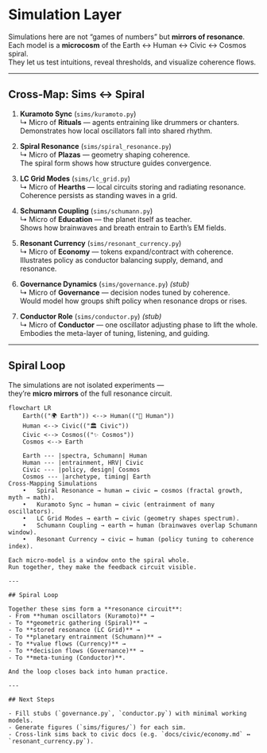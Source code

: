 # Simulation Layer

Simulations here are not “games of numbers” but **mirrors of resonance**.  
Each model is a **microcosm** of the Earth ↔ Human ↔ Civic ↔ Cosmos spiral.  
They let us test intuitions, reveal thresholds, and visualize coherence flows.

---

## Cross-Map: Sims ↔ Spiral

1. **Kuramoto Sync** (`sims/kuramoto.py`)  
   ↳ Micro of **Rituals** — agents entraining like drummers or chanters.  
   Demonstrates how local oscillators fall into shared rhythm.

2. **Spiral Resonance** (`sims/spiral_resonance.py`)  
   ↳ Micro of **Plazas** — geometry shaping coherence.  
   The spiral form shows how structure guides convergence.

3. **LC Grid Modes** (`sims/lc_grid.py`)  
   ↳ Micro of **Hearths** — local circuits storing and radiating resonance.  
   Coherence persists as standing waves in a grid.

4. **Schumann Coupling** (`sims/schumann.py`)  
   ↳ Micro of **Education** — the planet itself as teacher.  
   Shows how brainwaves and breath entrain to Earth’s EM fields.

5. **Resonant Currency** (`sims/resonant_currency.py`)  
   ↳ Micro of **Economy** — tokens expand/contract with coherence.  
   Illustrates policy as conductor balancing supply, demand, and resonance.

6. **Governance Dynamics** (`sims/governance.py`) *(stub)*  
   ↳ Micro of **Governance** — decision nodes tuned by coherence.  
   Would model how groups shift policy when resonance drops or rises.

7. **Conductor Role** (`sims/conductor.py`) *(stub)*  
   ↳ Micro of **Conductor** — one oscillator adjusting phase to lift the whole.  
   Embodies the meta-layer of tuning, listening, and guiding.

---

## Spiral Loop

The simulations are not isolated experiments —  
they’re **micro mirrors** of the full resonance circuit.

```mermaid
flowchart LR
    Earth(("🌍 Earth")) <--> Human(("🧍 Human"))
    Human <--> Civic(("🏛 Civic"))
    Civic <--> Cosmos(("✨ Cosmos"))
    Cosmos <--> Earth

    Earth --- |spectra, Schumann| Human
    Human --- |entrainment, HRV| Civic
    Civic --- |policy, design| Cosmos
    Cosmos --- |archetype, timing| Earth
Cross-Mapping Simulations
	•	Spiral Resonance → human ↔ civic ↔ cosmos (fractal growth, myth → math).
	•	Kuramoto Sync → human ↔ civic (entrainment of many oscillators).
	•	LC Grid Modes → earth ↔ civic (geometry shapes spectrum).
	•	Schumann Coupling → earth ↔ human (brainwaves overlap Schumann window).
	•	Resonant Currency → civic ↔ human (policy tuning to coherence index).

Each micro-model is a window onto the spiral whole.
Run together, they make the feedback circuit visible.

---

## Spiral Loop

Together these sims form a **resonance circuit**:  
- From **human oscillators (Kuramoto)** →  
- To **geometric gathering (Spiral)** →  
- To **stored resonance (LC Grid)** →  
- To **planetary entrainment (Schumann)** →  
- To **value flows (Currency)** →  
- To **decision flows (Governance)** →  
- To **meta-tuning (Conductor)**.  

And the loop closes back into human practice.

---

## Next Steps

- Fill stubs (`governance.py`, `conductor.py`) with minimal working models.  
- Generate figures (`sims/figures/`) for each sim.  
- Cross-link sims back to civic docs (e.g. `docs/civic/economy.md` ↔ `resonant_currency.py`).
